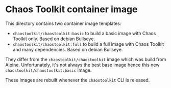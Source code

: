 # Chaos Toolkit container image

This  directory contains two container image templates:

* `chaostoolkit/chaostoolkit:basic` to build a basic image with Chaos Toolkit
  only. Based on debian Bullseye.
* `chaostoolkit/chaostoolkit:full` to build a full image with Chaos Toolkit
  and many dependencies. Based on debian Bullseye.

They differ from the `chaostoolkit/chaostoolkit` image which was build from
Alpine. Unfortunately, it's not always the best base image hence this new
`chaostoolkit/chaostoolkit:basic` image.

These images are rebuilt whenever the `chaostoolkit` CLI is released.